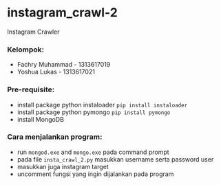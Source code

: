 # instagram_crawl-2
Instagram Crawler

### Kelompok:
- Fachry Muhammad - 1313617019
- Yoshua Lukas  - 1313617021

### Pre-requisite:
- install package python instaloader ```pip install instaloader```
- install package python pymongo ```pip install pymongo```
- install MongoDB

### Cara menjalankan program:
- run ```mongod.exe``` and ```mongo.exe``` pada command prompt
- pada file ```insta_crawl_2.py``` masukkan username serta password user
- masukkan juga instagram target
- uncomment fungsi yang ingin dijalankan pada program

